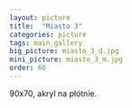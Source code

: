 ```yaml
---
layout: picture
title:  "Miasto 3"
categories: picture
tags: main_gallery
big_picture: miasto_3_d.jpg
mini_picture: miasto_3_m.jpg
order: 60
---
```

90x70, akryl na płótnie.

